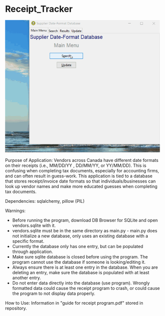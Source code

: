 # Receipt_Tracker
![grab-landing-page](https://github.com/Olaya-Sib/Receipt_Tracker/blob/bfff626c50f7e7942231b7d2f15ff2325743758d/receipt_tracker_app.gif)

Purpose of Application: Vendors across Canada have different date formats on their receipts (i.e., MM/DD/YY , DD/MM/YY, or YY/MM/DD). This is confusing when completing tax documents, especially for accounting firms, and can often result in guess-work. This application is tied to a database that stores receipt/invoice date formats so that individuals/businesses can look up vendor names and make more educated guesses when completing tax documents.

Dependencies: sqlalchemy, pillow (PIL) 

Warnings:
- Before running the program, download DB Browser for SQLite and open vendors.sqlite with it.
- vendors.sqlite must be in the same directory as main.py - main.py does not initialize a new database, only uses an existing database with a specific format.
- Currently the database only has one entry, but can be populated through application.
- Make sure sqlite database is closed before using the program. The program cannot use the database if someone is looking/editing it.
- Always ensure there is at least one entry in the database. When you are deleting an entry, make sure the database is populated with at least another entry.
- Do not enter data directly into the database (use program). Wrongly formatted data could cause the receipt program to crash, or could cause the program to not display data properly. 

How to Use: Information in "guide for receipt program.pdf" stored in repository.
